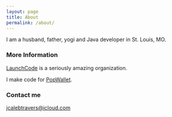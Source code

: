 ```yaml
---
layout: page
title: About
permalink: /about/
---
```


I am a husband, father, yogi and Java developer in St. Louis, MO.

### More Information

<a href="https://www.launchcode.org">LaunchCode</a> is a seriously amazing organization.

I make code for <a href="https://popwallet.com">PopWallet</a>.

### Contact me

[jcalebtravers@icloud.com](mailto:jcalebtravers@icloud.com)
